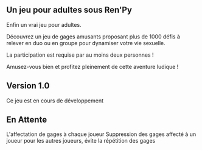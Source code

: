 Un jeu pour adultes sous Ren'Py
-------------------------------
Enfin un vrai jeu pour adultes.

Découvrez un jeu de gages amusants proposant plus de 1000 défis à relever en duo ou en groupe pour dynamiser votre vie sexuelle.

La participation est requise par au moins deux personnes !

Amusez-vous bien et profitez pleinement de cette aventure ludique !

Version 1.0
--------

Ce jeu est en cours de développement

En Attente
------------

L'affectation de gages à chaque joueur
Suppression des gages affecté à un joueur pour les autres joueurs, évite la répétition des gages
